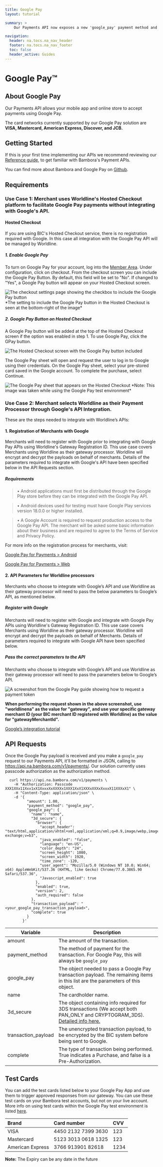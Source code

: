 ```yaml
---
title: Google Pay
layout: tutorial

summary: >
    Our Payments API now exposes a new 'google_pay' payment method and associated parameters to accept a Google Pay transaction payload.

navigation:
  header: na.tocs.na_nav_header
  footer: na.tocs.na_nav_footer
  toc: false
  header_active: Guides
---
```


# Google Pay&#8482;

## About Google Pay

Our Payments API allows your mobile app and online store to accept payments using Google Pay.

The card networks currently supported by our Google Pay solution are **VISA, Mastercard, American Express, Discover, and JCB.**

## Getting Started

If this is your first time implementing our APIs we recommend reviewing our [Reference guide](/docs/references/payment_APIs/), to get familiar with Bambora's Payment APIs.

You can find more about Bambora and Google Pay on [Github](https://github.com/bambora/na-payment-apis-demo).

## Requirements

### **Use Case 1:** Merchant uses Worldline's Hosted Checkout platform to facilitate Google Pay payments without integrating with Google's API.

#### Hosted Checkout

If you are using BIC's Hosted Checkout service, there is no registration required with Google. In this case all integration with the Google Pay API will be managed by Worldline.

##### 1. Enable Google Pay

To turn on Google Pay for your account, log into the [Member Area](https://fra01.safelinks.protection.outlook.com/?url=https%3A%2F%2Fweb.na.bambora.com%2F&data=05%7C02%7Csagar.wadikar%40worldline.com%7C71f7bdedeb974d5e36bf08dc0e28df82%7Cfda9decfe89243ac9d9f1a493f9f98d0%7C0%7C0%7C638400815938324807%7CUnknown%7CTWFpbGZsb3d8eyJWIjoiMC4wLjAwMDAiLCJQIjoiV2luMzIiLCJBTiI6Ik1haWwiLCJXVCI6Mn0%3D%7C3000%7C%7C%7C&sdata=CFLNmsTfJoIJZC5UmPnGLKGScjcxdLy3johTtGaLWd4%3D&reserved=0). Under configuration, click on checkout. From the checkout screen you can include the Google Pay Button. By default, this field will be set to "No". If changed to "Yes", a Google Pay button will appear on your Hosted Checkout screen.

<img src="/docs/guides/google_pay/include-googlepay-btn-screenshot.png" alt="The checkout settings page showing the checkbox to include the Google Pay button">
*The setting to include the Google Pay button in the Hosted Checkout is seen at the bottom-right of the image*

##### 2.	Google Pay Button on Hosted Checkout 

A Google Pay button will be added at the top of the Hosted Checkout screen if the option was enabled in step 1. To use Google Pay, click the GPay button.

<img src="/docs/guides/google_pay/checkout-googlepay-btn-screenshot.png" alt="The Hosted Checkout screen with the Google Pay button included">

The Google Pay sheet will open and request the user to log in to Google using their credentials. On the Google Pay sheet, select your pre-stored card saved in the Google account. To complete the purchase, select Continue.

<img src="/docs/guides/google_pay/googlepay-sheet-screenshot.png" alt="The Google Pay sheet that appears on the Hosted Checkout">
*Note: This image was taken while using the Google Pay test environment*

### **Use Case 2:** Merchant selects Worldline as their Payment Processor through Google's API Integration.

These are the steps needed to integrate with Worldline’s APIs:

#### 1. Registration of Merchants with Google

Merchants will need to register with Google prior to integrating with Google Pay APIs using Worldline's Gateway Registration ID. This use case covers Merchants using Worldline as their gateway processor. Worldline will encrypt and decrypt the payloads on behalf of merchants. Details of the parameters required to integrate with Google's API have been specified below in the API Requests section.

##### Requirements

>• Android applications must first be distributed through the Google Play store before they can be integrated with the Google Pay API.

>• Android devices used for testing must have Google Play services version 18.0.0 or higher installed.

>• A Google Account is required to request production access to the Google Pay API. The merchant will be asked some basic information about their business and are required to agree to the Terms of Service and Privacy Policy.

For more info on the registration process for merchants, visit:

[Google Pay for Payments > Android](https://developers.google.com/pay/api/android/overview)

[Google Pay for Payments > Web](https://developers.google.com/pay/api/web/overview)

#### 2.	API Parameters for Worldline processors

Merchants who choose to integrate with Google’s API and use Worldline as their gateway processor will need to pass the below parameters to Google’s API, as mentioned below.

##### Register with Google

Merchants will need to register with Google and integrate with Google Pay APIs using Worldline's Gateway Registration ID. This use case covers Merchants using Worldline as their gateway processor. Worldline will encrypt and decrypt the payloads on behalf of Merchants. Details of parameters required to integrate with Google API have been specified below.

##### Pass the correct parameters to the API

Merchants who choose to integrate with Google’s API and use Worldline as their gateway processor will need to pass the parameters below to Google’s API.

<img src="/docs/guides/google_pay/guide-request-payment-token-screenshot.png" alt="A screenshot from the Google Pay guide showing how to request a payment token">

**When performing the request shown in the above screenshot, use "worldlinena" as the value for "gateway", and use your specific gateway merchant ID (your BIC merchant ID registered with Worldline) as the value for "gatewayMerchantId".**

[Google’s integration tutorial](https://developers.google.com/pay/api/web/guides/tutorial)

## API Requests

Once the Google Pay payload is received and you make a `google_pay` request to our Payments API, it'll be formatted in JSON, calling to https://api.na.bambora.com/v1/payments/. Our solution currently uses passcode authorization as the authorization method.

```shell
  curl https://api.na.bambora.com/v1/payments \
    -H "Authorization: Passcode XXX1XXx11Xxx1xX1XxxxXxXXXXx1XXX1XxX1XXXxXXXxXxxxX11XXXxX1" \
    -H "Content-Type: application/json" \
    -d '{
          "amount": 1.00,
          "payment_method": "google_pay",
          "google_pay": {
            "name": "name",
            "3d_secure": {
              "browser": {
                "accept_header": "text/html,application/xhtml+xml,application/xml;q=0.9,image/webp,image/apng,*/*;q=0.8,application/signed-exchange;v=b3",
                "java_enabled": "false",
                "language": "en-US",
                "color_depth": "24",
                "screen_height": 1080,
                "screen_width": 1920,
                "time_zone": -120,
                "user_agent": "Mozilla/5.0 (Windows NT 10.0; Win64; x64) AppleWebKit/537.36 (KHTML, like Gecko) Chrome/77.0.3865.90 Safari/537.36",
                "Javascript_enabled": true
              },
              "enabled": true,
              "version": 2,
              "auth_required": false
            },
            "transaction_payload": "<your_google_pay_transaction_payload>",
            "complete": true
          }
        }'
```

| Variable | Description |
| -------- | ----------- |
| amount | The amount of the transaction. |
| payment_method | The method of payment for the transaction. For Google Pay, this will always be `google_pay` |
| google_pay | The object needed to pass a Google Pay transaction payload. The remaining items in this list are the parameters of this object. |
| name | The cardholder name. |
| 3d_secure | The object containing info required for 3DS transactions (We accept both PAN_ONLY and CRYPTOGRAM_3DS). [Detailed info here.](https://dev.na.bambora.com/docs/guides/3D_secure_2_0/#request-parameters) |
| transaction_payload | The unencrypted transaction payload, to be encrypted by the BIC system before being sent to Google. |
| complete | The type of transaction being performed. True indicates a Purchase, and false is a Pre-Authorization. |

## Test Cards

You can add the test cards listed below to your Google Pay App and use them to trigger approved responses from our gateway. You can use these test cards on your Bambora test accounts, but not on your live account. More info on using test cards within the Google Pay test environment is listed [here](https://developers.google.com/pay/api/android/guides/resources/test-card-suite).

| Brand                     | Card number         | CVV   |
|:--------------------------|:--------------------|:------|
| VISA | 4450 2132 7399 3630 | 123 |
| Mastercard | 5123 3013 0618 1325 | 123 |
| American Express | 3766 913901 82618 | 1234 |
**Note:** The Expiry can be any date in the future